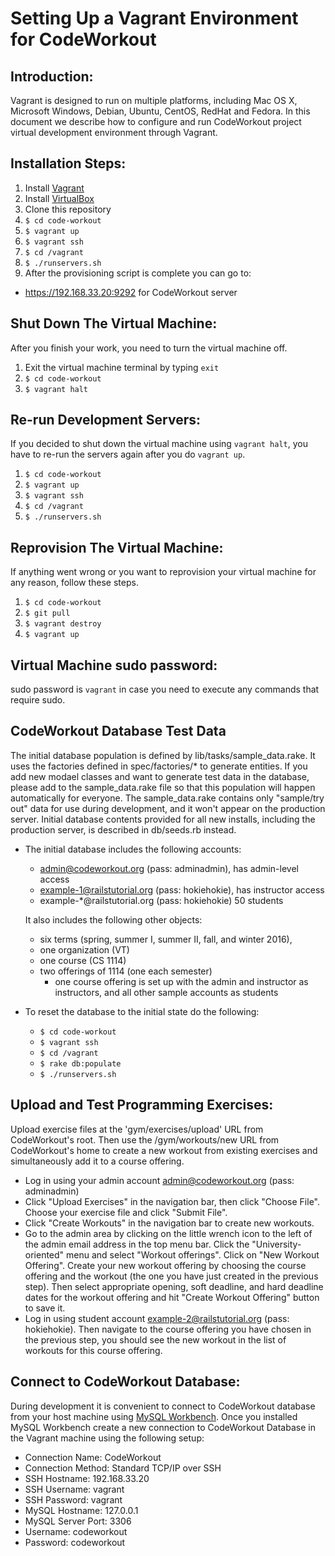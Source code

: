 Setting Up a Vagrant Environment for CodeWorkout
============================================

## Introduction:

Vagrant is designed to run on multiple platforms, including Mac OS X, Microsoft Windows, Debian, Ubuntu, CentOS, RedHat and Fedora. In this document we describe how to configure and run CodeWorkout project virtual development environment through Vagrant.

## Installation Steps:

1. Install [Vagrant](https://www.vagrantup.com/downloads.html)
2. Install [VirtualBox](https://www.virtualbox.org/wiki/Downloads)
3. Clone this repository
4. `$ cd code-workout`
5. `$ vagrant up`
6. `$ vagrant ssh`
7. `$ cd /vagrant`
8. `$ ./runservers.sh`
9. After the provisioning script is complete you can go to:

  * https://192.168.33.20:9292 for CodeWorkout server

## Shut Down The Virtual Machine:

After you finish your work, you need to turn the virtual machine off.

1. Exit the virtual machine terminal by typing `exit`
2. `$ cd code-workout`
3. `$ vagrant halt`

## Re-run Development Servers:

If you decided to shut down the virtual machine using `vagrant halt`, you have to re-run the servers again after you do `vagrant up`.

1. `$ cd code-workout`
2. `$ vagrant up`
3. `$ vagrant ssh`
4. `$ cd /vagrant`
5. `$ ./runservers.sh`

## Reprovision The Virtual Machine:

If anything went wrong or you want to reprovision your virtual machine for any reason, follow these steps.

1. `$ cd code-workout`
2. `$ git pull`
3. `$ vagrant destroy`
4. `$ vagrant up`

## Virtual Machine sudo password:

sudo password is `vagrant` in case you need to execute any commands that require sudo.

## CodeWorkout Database Test Data

The initial database population is defined by lib/tasks/sample_data.rake.
It uses the factories defined in spec/factories/* to generate entities.
If you add new modael classes and want to generate test data in the
database, please add to the sample_data.rake file so that this population
will happen automatically for everyone.  The sample_data.rake contains
only "sample/try out" data for use during development, and it won't
appear on the production server.  Initial database contents provided
for all new installs, including the production server, is described
in db/seeds.rb instead.

  - The initial database includes the following accounts:
    - admin@codeworkout.org (pass: adminadmin), has admin-level access
    - example-1@railstutorial.org (pass: hokiehokie), has instructor access
    - example-*@railstutorial.org (pass: hokiehokie) 50 students

    It also includes the following other objects:
    - six terms (spring, summer I, summer II, fall, and winter 2016),
    - one organization (VT)
    - one course (CS 1114)
    - two offerings of 1114 (one each semester)
      - one course offering is set up with the admin and instructor
        as instructors, and all other sample accounts as students

  - To reset the database to the initial state do the following:
    - `$ cd code-workout`
    - `$ vagrant ssh`
    - `$ cd /vagrant`
    - `$ rake db:populate`
    - `$ ./runservers.sh`

## Upload and Test Programming Exercises:

Upload exercise files at the 'gym/exercises/upload' URL from CodeWorkout's root. Then use the /gym/workouts/new URL from CodeWorkout's home to create a new workout from existing exercises and simultaneously add it to a course offering.

- Log in using your admin account admin@codeworkout.org (pass: adminadmin)
- Click "Upload Exercises" in the navigation bar, then click "Choose File". Choose your exercise file and click "Submit File".
- Click "Create Workouts" in the navigation bar to create new workouts.
- Go to the admin area by clicking on the little wrench icon to the left of the admin email address in the top menu bar. Click the "University-oriented" menu and select "Workout offerings". Click on "New Workout Offering". Create your new workout offering by choosing the course offering and the workout (the one you have just created in the previous step). Then select appropriate opening, soft deadline, and hard deadline dates for the workout offering and hit "Create Workout Offering" button to save it.
- Log in using student account example-2@railstutorial.org (pass: hokiehokie). Then navigate to the course offering you have chosen in the previous step, you should see the new workout in the list of workouts for this course offering.

## Connect to CodeWorkout Database:

During development it is convenient to connect to CodeWorkout database from your host machine using [MySQL Workbench](https://www.mysql.com/products/workbench/). Once you installed MySQL Workbench create a new connection to CodeWorkout Database in the Vagrant machine using the following setup:

- Connection Name: CodeWorkout
- Connection Method: Standard TCP/IP over SSH
- SSH Hostname: 192.168.33.20
- SSH Username: vagrant
- SSH Password: vagrant
- MySQL Hostname: 127.0.0.1
- MySQL Server Port: 3306
- Username: codeworkout
- Password: codeworkout

